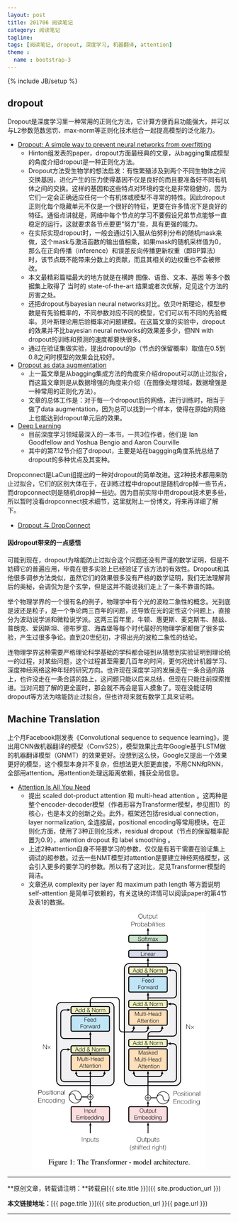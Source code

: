 ```yaml
---
layout: post
title: 201706 阅读笔记
category: 阅读笔记
tagline: 
tags: [阅读笔记, dropout, 深度学习, 机器翻译, attention]
theme :
  name : bootstrap-3
---
```

{% include JB/setup %}

## dropout

Dropout是深度学习里一种常用的正则化方法，它计算方便而且功能强大，并可以与L2参数范数惩罚、max-norm等正则化技术组合一起提高模型的泛化能力。
+ [Dropout: A simple way to prevent neural networks from overfitting](https://www.cs.toronto.edu/~hinton/absps/JMLRdropout.pdf)
  - Hinton组发表的paper，dropout方面最经典的文章，从bagging集成模型的角度介绍dropout是一种正则化方法。
  - Dropout方法受生物学的想法启发：有性繁殖涉及到两个不同生物体之间交换基因，进化产生的压力使得基因不仅是良好的而且要准备好不同有机体之间的交换。这样的基因和这些特点对环境的变化是非常稳健的，因为它们一定会正确适应任何一个有机体或模型不寻常的特性。因此dropout正则化每个隐藏单元不仅是一个很好的特征，更要在许多情况下是良好的特征。通俗点讲就是，网络中每个节点的学习不要假设兄弟节点能够一直稳定的运行，这就要求各节点要更“努力”些，具有更强的能力。
  - 在实际实现dropout时，一般会通过引入服从伯努利分布的随机mask来做，这个mask与激活函数的输出值相乘，如果mask的随机采样值为0，那么在正向传播（inference）和误差反向传播更新权重（即BP算法）时，该节点既不能带来分数上的贡献，而且其相关的边权重也不会被修改。
  - 本文最精彩篇幅最大的地方就是在横跨 图像、语音、文本、基因 等多个数据集上取得了 当时的 state-of-the-art 结果或者次优解，足见这个方法的厉害之处。
  - 还把dropout与bayesian neural networks对比。依贝叶斯理论，模型参数是有先验概率的，不同参数对应不同的模型，它们可以有不同的先验概率。贝叶斯理论用后验概率对问题建模。在这篇文章的实验中，dropout的效果并不比bayesian neural networks的效果差多少，但NN with dropout的训练和预测的速度都要快很多。
  - 通过在验证集做实验，提出dropout的p（节点的保留概率）取值在0.5到0.8之间时模型的效果会比较好。
+ [Dropout as data augmentation](https://arxiv.org/abs/1506.08700)
  - 上一篇文章是从bagging集成方法的角度来介绍dropout可以防止过拟合，而这篇文章则是从数据增强的角度来介绍（在图像处理领域，数据增强是一种常用的正则化方法）。
  - 文章的总体工作是：对于每一个dropout后的网络，进行训练时，相当于做了data augmentation，因为总可以找到一个样本，使得在原始的网络上也能达到dropout单元后的效果。 
+ [Deep Learning](http://www.deeplearningbook.org/)
  - 目前深度学习领域最深入的一本书，一共3位作者，他们是 Ian Goodfellow and Yoshua Bengio and Aaron Courville
  - 其中的第7.12节介绍了dropout，主要是站在baggging角度系统总结了dropout的多种优点及其变种。

Dropconnect是LaCun组提出的一种对dropout的简单改进。这2种技术都用来防止过拟合，它们的区别大体在于，在训练过程中dropout是随机drop掉一些节点，而dropconnect则是随机drop掉一些边。因为目前实际中用dropout技术更多些，所以暂时没看dropconnect技术细节，这里就附上一份博文，将来再详细了解下。
+ [Dropout 与 DropConnect](http://www.voidcn.com/blog/losteng/article/p-5991164.html)

#### 因dropout带来的一点感悟

可能到现在，dropout为啥能防止过拟合这个问题还没有严谨的数学证明，但是不妨碍它的普遍应用，毕竟在很多实验上已经验证了该方法的有效性。Dropout和其他很多调参方法类似，虽然它们的效果很多没有严格的数学证明，我们无法理解背后的奥秘，会调侃为是个玄学，但是这并不能说我们走上了一条不靠谱的路。

举个物理学界的一个很有名的例子，物理学中有个光的波粒二象性的概念。光到底是波还是粒子，是一个争论两三百年的问题，还导致在光的定性这个问题上，直接分为波动说学派和微粒说学派。这两三百年里，牛顿、惠更斯、麦克斯韦、赫兹、普朗克、爱因斯坦、德布罗意、海森堡等每个时代最好的物理学家都做了很多实验，产生过很多争论。直到20世纪初，才得出光的波粒二象性的结论。

连物理学界这种需要严格理论科学基础的学科都会碰到从猜想到实验证明到理论统一的过程，对某些问题，这个过程甚至需要几百年的时间，更何况统计机器学习、深度神经网络这种年轻的研究方向。也许现在深度学习的发展走在一条合适的路上，也许没走在一条合适的路上，这问题只能以后来总结，但现在只能往前探索推进。当对问题了解的更全面时，那会就不再会是盲人摸象了。现在没能证明dropout等方法为啥能防止过拟合，但也许将来就有数学工具来证明。

## Machine Translation

上个月Facebook刚发表《Convolutional sequence to sequence learning》，提出用CNN做机器翻译的模型（ConvS2S），模型效果比去年Google基于LSTM做的机器翻译模型（GNMT）的效果更好。没想到这么快，Google又提出一个效果更好的模型，这个模型本身并不复杂，但想法更大胆更直接，不用CNN和RNN，全部用attention。用attention处理远距离依赖，捕获全局信息。

+ [Attention Is All You Need](https://arxiv.org/abs/1706.03762)
  - 提出 scaled dot-product attention 和 multi-head attention 。这两种是整个encoder-decoder模型（作者形容为Transformer模型，参见图1）的核心，也是本文的创新之处。此外，框架还包括residual connection，layer normalization, 全连接层，positional encoding等常用模块。在正则化方面，使用了3种正则化技术，residual dropout（节点的保留概率配置为0.9），attention dropout 和 label smoothing 。
  - 上述2种attention自身不带要学习的参数，仅仅是有若干需要在验证集上调试的超参数。过去一些NMT模型对attention是要建立神经网络模型，这会引入更多的要学习的参数。所以有了这对比，足见Transformer模型的简洁。
  - 文章还从 complexity per layer 和 maximum path length 等方面说明 self-attention 是简单可依赖的，有关这块的详情可以阅读paper的第4节及表1的数据。

<div align="center">
  <img src="/images/2017-06-24-201706-reading-list-figure1.jpg" style="max-width:393px; text-align:center" alt=""/>
</div>

* * *

**原创文章，转载请注明：**转载自[{{ site.title }}]({{ site.production_url }})

**本文链接地址：**[{{ page.title }}]({{ site.production_url }}{{ page.url }})

* * *
